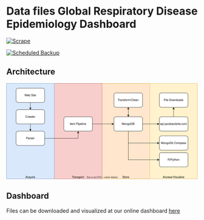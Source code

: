 # Data files Global Respiratory Disease Epidemiology Dashboard

[![Scrape](https://github.com/QuartzSoftwareLLC/IDDR/actions/workflows/scrape.yml/badge.svg)](https://github.com/QuartzSoftwareLLC/IDDR/actions/workflows/scrape.yml)

[![Scheduled Backup](https://github.com/QuartzSoftwareLLC/IDDR/actions/workflows/backup.yml/badge.svg)](https://github.com/QuartzSoftwareLLC/IDDR/actions/workflows/backup.yml)

## Architecture

![Scrape Architecture](./scrape-architecture.svg)

## Dashboard

Files can be downloaded and visualized at our online dashboard [here](https://epi.quartzsoftware.com)
